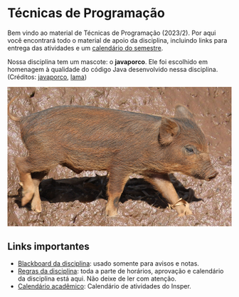 # Técnicas de Programação

Bem vindo ao material de Técnicas de Programação (2023/2). Por aqui você encontrará todo o material de apoio da disciplina, incluindo links para entrega das atividades e um [calendário do semestre](sobre.md#calendario-do-semestre).

Nossa disciplina tem um mascote: o **javaporco**. Ele foi escolhido em homenagem à qualidade do código Java desenvolvido nessa disciplina. (Créditos: [javaporco](https://flickr.com/photos/luizmrocha/4777371771), [lama](https://commons.wikimedia.org/wiki/File:Mud_closeup.jpg))

![](javaporco.png)

## Links importantes

* [Blackboard da disciplina](https://insper.blackboard.com/webapps/blackboard/execute/announcement?method=search&context=course&course_id=_42465_1&handle=cp_announcements&mode=cpview): usado somente para avisos e notas. 
* [Regras da disciplina](sobre.md): toda a parte de horários, aprovação e calendário da disciplina está aqui. Não deixe de ler com atenção.
* [Calendário acadêmico](https://www.insper.edu.br/portaldoaluno/wp-content/uploads/2023/01/CALEND%C3%81RIO-ACAD%C3%8AMICO-2023_CIECOMP_ALUNO-2A-3A-4A.pdf): Calendário de atividades do Insper.
